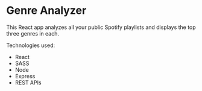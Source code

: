 # Genre Analyzer

This React app analyzes all your public Spotify playlists and displays the top three genres in each.

Technologies used:
* React
* SASS
* Node
* Express
* REST APIs